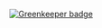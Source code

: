 
[![Greenkeeper badge](https://badges.greenkeeper.io/romangurovich/videobox.svg)](https://greenkeeper.io/)
